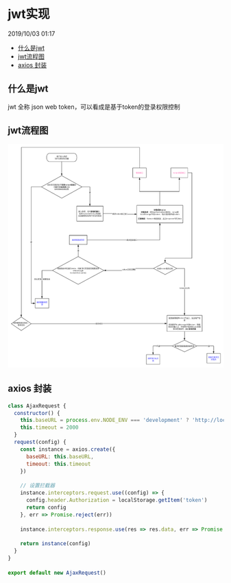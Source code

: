 # jwt实现

2019/10/03 01:17
<!-- TOC -->

- [什么是jwt](#什么是jwt)
- [jwt流程图](#jwt流程图)
- [axios 封装](#axios-封装)

<!-- /TOC -->
## 什么是jwt

jwt 全称 json web token，可以看成是基于token的登录权限控制

## jwt流程图

![jwt流程图优化后](../assets/jwt流程图.png)

## axios 封装

```js
class AjaxRequest {
  constructor() {
    this.baseURL = process.env.NODE_ENV === 'development' ? 'http://localhost:3000' : '/'
    this.timeout = 2000
  }
  request(config) {
    const instance = axios.create({
      baseURL: this.baseURL,
      timeout: this.timeout
    })

    // 设置拦截器
    instance.interceptors.request.use((config) => {
      config.header.Authorization = localStorage.getItem('token')
      return config
    }, err => Promise.reject(err))

    instance.interceptors.response.use(res => res.data, err => Promise.reject(err))

    return instance(config)
  }
}

export default new AjaxRequest()
```
